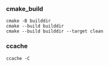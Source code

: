 
### cmake_build

```
cmake -B builddir
cmake --build builddir
cmake --build builddir --target clean
```

### ccache
```
ccache -C
```




